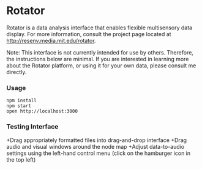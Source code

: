 Rotator
=====================
Rotator is a data analysis interface that enables flexible multisensory data display. For more information, consult the project page located at http://resenv.media.mit.edu/rotator. 

Note: This interface is not currently intended for use by others. Therefore, the instructions below are minimal. If you are interested in learning more about the Rotator platform, or using it for your own data, please consult me directly.
 
### Usage

```
npm install
npm start
open http://localhost:3000
```
### Testing Interface 
+Drag appropriately formatted files into drag-and-drop interface
+Drag audio and visual windows around the node map 
+Adjust data-to-audio settings using the left-hand control menu (click on the hamburger icon in the top left) 













